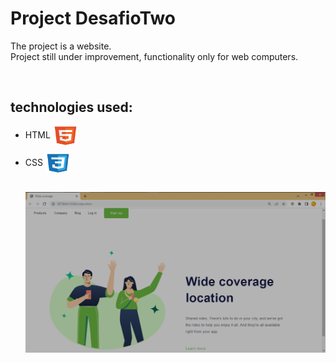 <h1>Project DesafioTwo</h1>
  <p>The project is a website.<br>
Project still under improvement, functionality only for web computers.</p>
<br>
<h2>technologies used:</h2>
<ul>
  <li><p>HTML  <img align="center" alt="image-HTML" height="30" width="40" src="https://raw.githubusercontent.com/devicons/devicon/master/icons/html5/html5-original.svg">
 </p></li>
  <li><p>CSS  <img align="center" alt="image-CSS" height="30" width="40" src="https://raw.githubusercontent.com/devicons/devicon/master/icons/css3/css3-original.svg"></p></li>
  <br>
  <img src="https://github.com/RuanCristoffer/CSS/blob/master/projectDesafioTwo/img/image%20website%20computer.png" alt="image-website">
